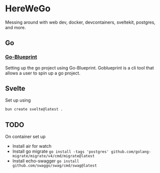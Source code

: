 # HereWeGo

Messing around with web dev, docker, devcontainers, sveltekit, postgres, and more.

## Go

### [Go-Blueprint](https://github.com/Melkeydev/go-blueprint)

Setting up the go project using Go-Blueprint. Goblueprint is a cli tool that 
allows a user to spin up a go project.

## Svelte

Set up using 

```bash
bun create svelte@latest .
```


## TODO

On container set up

* Install air for watch
* Install go migrate `go install -tags 'postgres' github.com/golang-migrate/migrate/v4/cmd/migrate@latest`
* Install echo-swagger `go install github.com/swaggo/swag/cmd/swag@latest`

